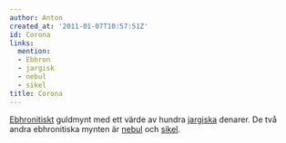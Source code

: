 ```yaml
---
author: Anton
created_at: '2011-01-07T10:57:51Z'
id: Corona
links:
  mention:
  - Ebhron
  - jargisk
  - nebul
  - sikel
title: Corona
---
```


[Ebhronitiskt] guldmynt med ett värde av hundra [jargiska] denarer. De två andra ebhronitiska mynten
är [nebul] och [sikel].

  [Ebhronitiskt]: Ebhron
  [jargiska]: jargisk
  [nebul]: nebul
  [sikel]: sikel
